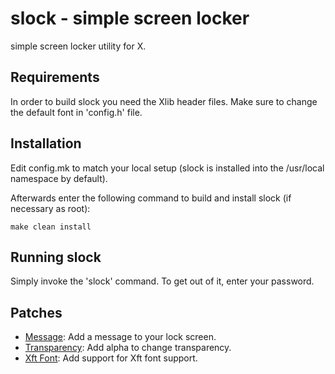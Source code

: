 slock - simple screen locker
============================
simple screen locker utility for X.


Requirements
------------
In order to build slock you need the Xlib header files.
Make sure to change the default font in 'config.h' file.

Installation
------------
Edit config.mk to match your local setup (slock is installed into
the /usr/local namespace by default).

Afterwards enter the following command to build and install slock
(if necessary as root):

    make clean install


Running slock
-------------
Simply invoke the 'slock' command. To get out of it, enter your password.


Patches
-------------
- [Message](https://tools.suckless.org/slock/patches/message/): Add a message to your lock screen.
- [Transparency](https://github.com/khuedoan/slock/commit/5e7a95b50fd72efcf2a40d487278749a17cbb146): Add alpha to change transparency.
- [Xft Font](https://github.com/nathanielevan/slock/commit/26b565923ab1ff5e55669ad092f87cf96c231211): Add support for Xft font support.
